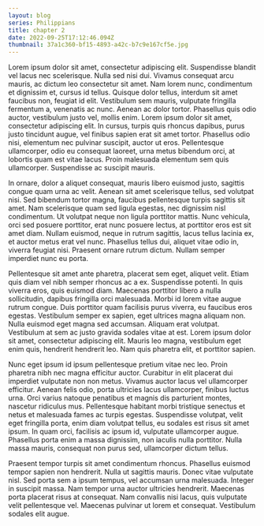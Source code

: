 ```yaml
---
layout: blog
series: Philippians
title: chapter 2
date: 2022-09-25T17:12:46.094Z
thumbnail: 37a1c360-bf15-4893-a42c-b7c9e167cf5e.jpg
---
```

Lorem ipsum dolor sit amet, consectetur adipiscing elit. Suspendisse blandit vel lacus nec scelerisque. Nulla sed nisi dui. Vivamus consequat arcu mauris, ac dictum leo consectetur sit amet. Nam lorem nunc, condimentum et dignissim et, cursus id tellus. Quisque dolor tellus, interdum sit amet faucibus non, feugiat id elit. Vestibulum sem mauris, vulputate fringilla fermentum a, venenatis ac nunc. Aenean ac dolor tortor. Phasellus quis odio auctor, vestibulum justo vel, mollis enim. Lorem ipsum dolor sit amet, consectetur adipiscing elit. In cursus, turpis quis rhoncus dapibus, purus justo tincidunt augue, vel finibus sapien erat sit amet tortor. Phasellus odio nisi, elementum nec pulvinar suscipit, auctor ut eros. Pellentesque ullamcorper, odio eu consequat laoreet, urna metus bibendum orci, at lobortis quam est vitae lacus. Proin malesuada elementum sem quis ullamcorper. Suspendisse ac suscipit mauris.

In ornare, dolor a aliquet consequat, mauris libero euismod justo, sagittis congue quam urna ac velit. Aenean sit amet scelerisque tellus, sed volutpat nisi. Sed bibendum tortor magna, faucibus pellentesque turpis sagittis sit amet. Nam scelerisque quam sed ligula egestas, nec dignissim nisl condimentum. Ut volutpat neque non ligula porttitor mattis. Nunc vehicula, orci sed posuere porttitor, erat nunc posuere lectus, at porttitor eros est sit amet diam. Nullam euismod, neque in rutrum sagittis, lacus tellus lacinia ex, et auctor metus erat vel nunc. Phasellus tellus dui, aliquet vitae odio in, viverra feugiat nisi. Praesent ornare rutrum dictum. Nullam semper imperdiet nunc eu porta.

Pellentesque sit amet ante pharetra, placerat sem eget, aliquet velit. Etiam quis diam vel nibh semper rhoncus ac a ex. Suspendisse potenti. In quis viverra eros, quis euismod diam. Maecenas porttitor libero a nulla sollicitudin, dapibus fringilla orci malesuada. Morbi id lorem vitae augue rutrum congue. Duis porttitor quam facilisis purus viverra, eu faucibus eros egestas. Vestibulum semper ex sapien, eget ultrices magna aliquam non. Nulla euismod eget magna sed accumsan. Aliquam erat volutpat. Vestibulum at sem ac justo gravida sodales vitae at est. Lorem ipsum dolor sit amet, consectetur adipiscing elit. Mauris leo magna, vestibulum eget enim quis, hendrerit hendrerit leo. Nam quis pharetra elit, et porttitor sapien.

Nunc eget ipsum id ipsum pellentesque pretium vitae nec leo. Proin pharetra nibh nec magna efficitur auctor. Curabitur in elit placerat dui imperdiet vulputate non non metus. Vivamus auctor lacus vel ullamcorper efficitur. Aenean felis odio, porta ultricies lacus ullamcorper, finibus luctus urna. Orci varius natoque penatibus et magnis dis parturient montes, nascetur ridiculus mus. Pellentesque habitant morbi tristique senectus et netus et malesuada fames ac turpis egestas. Suspendisse volutpat, velit eget fringilla porta, enim diam volutpat tellus, eu sodales est risus sit amet ipsum. In quam orci, facilisis ac ipsum id, vulputate ullamcorper augue. Phasellus porta enim a massa dignissim, non iaculis nulla porttitor. Nulla massa mauris, consequat non purus sed, ullamcorper dictum tellus.

Praesent tempor turpis sit amet condimentum rhoncus. Phasellus euismod tempor sapien non hendrerit. Nulla ut sagittis mauris. Donec vitae vulputate nisl. Sed porta sem a ipsum tempus, vel accumsan urna malesuada. Integer in suscipit massa. Nam tempor urna auctor ultricies hendrerit. Maecenas porta placerat risus at consequat. Nam convallis nisi lacus, quis vulputate velit pellentesque vel. Maecenas pulvinar ut lorem et consequat. Vestibulum sodales elit augue.